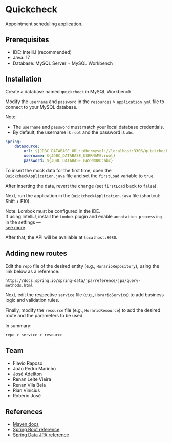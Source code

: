 # Quickcheck

Appointment scheduling application.

## Prerequisites

- IDE: IntelliJ (recommended)
- Java: 17
- Database: MySQL Server + MySQL Workbench

## Installation

Create a database named `quickcheck` in MySQL Workbench.

Modify the `username` and `password` in the `resources` > `application.yml` file to connect to your MySQL database.

Note:
- The `username` and `password` must match your local database credentials.
- By default, the username is `root` and the password is `abc`.

```yaml
spring:
    datasource:
        url: ${JDBC_DATABASE_URL:jdbc:mysql://localhost:3306/quickcheck?serverTimezone=UTC}
        username: ${JDBC_DATABASE_USERNAME:root}
        password: ${JDBC_DATABASE_PASSWORD:abc}
```

To insert the mock data for the first time, open the `QuickcheckApplication.java` file and set the `firstLoad` variable to `true`.

After inserting the data, revert the change (set `firstLoad` back to `false`).

Next, run the application in the `QuickcheckApplication.java` file (shortcut: Shift + F10).

Note: Lombok must be configured in the IDE.  
If using IntelliJ, install the `Lombok` plugin and enable `annotation processing` in the settings —  
[see more](https://bootify.io/next-steps/spring-boot-with-lombok.html).

After that, the API will be available at `localhost:8080`.

## Adding new routes

Edit the `repo` file of the desired entity (e.g., `HorarioRepository`), using the link below as a reference:

    https://docs.spring.io/spring-data/jpa/reference/jpa/query-methods.html

Next, edit the respective `service` file (e.g., `HorarioService`) to add business logic and validation rules.

Finally, modify the `resource` file (e.g., `HorarioResource`) to add the desired route and the parameters to be used.

In summary:

    repo > service > resource

## Team

- Flávio Raposo
- João Pedro Marinho
- José Adeilton
- Renan Leite Vieira
- Renan Vila Bela
- Rian Vinícius
- Robério José

## References

* [Maven docs](https://maven.apache.org/guides/index.html)  
* [Spring Boot reference](https://docs.spring.io/spring-boot/docs/current/reference/htmlsingle/)  
* [Spring Data JPA reference](https://docs.spring.io/spring-data/jpa/reference/jpa.html)
